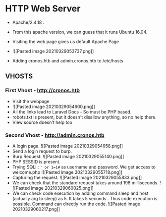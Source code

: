 
# HTTP Web Server 

- Apache/2.4.18 .
- From this apache version, we can guess that it runs Ubuntu 16.04.
- Visiting the web page gives us default Apache Page 
- ![[Pasted image 20210329053737.png]]

- Adding cronos.htb and admin.cronos.htb to /etc/hosts

## VHOSTS

###  First Vhost - http://cronos.htb

- Visit the webpage
- ![[Pasted image 20210329054600.png]]
- All the links lead to Laravel Docs - So must be PHP based.
- robots.txt is present, but it doesn't disallow anything, so no help there.
- View source doesn't help too

### Second Vhost - http://admin.cronos.htb
- A login page.
![[Pasted image 20210329054958.png]]
- Send a login request to burp.
- Burp Request:
![[Pasted image 20210329055140.png]]
- PHP SESSID is present.
- Trying SQLi : `' or 1=1#` as username and password. We get access to welcome.php
![[Pasted image 20210329055718.png]]
- Capturing the request.
![[Pasted image 20210329055833.png]]
- We can check that the standard request takes around 198 milliseconds.
![[Pasted image 20210329060025.png]]
- We can check code execution by adding command sleep and host (actually arg to sleep) as 5. It takes 5 seconds . Thus code execution is possible. Command can directly run the code.
![[Pasted image 20210329060217.png]]

